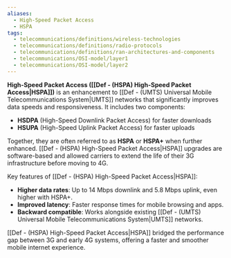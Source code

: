 ```yaml
---
aliases:
  - High-Speed Packet Access
  - HSPA
tags:
  - telecommunications/definitions/wireless-technologies
  - telecommunications/definitions/radio-protocols
  - telecommunications/definitions/ran-architectures-and-components
  - telecommunications/OSI-model/layer1
  - telecommunications/OSI-model/layer2
---
```


**High-Speed Packet Access ([[Def - (HSPA) High-Speed Packet Access|HSPA]])** is an enhancement to [[Def - (UMTS) Universal Mobile Telecommunications System|UMTS]] networks that significantly improves data speeds and responsiveness. It includes two components:

- **HSDPA** (High-Speed Downlink Packet Access) for faster downloads
- **HSUPA** (High-Speed Uplink Packet Access) for faster uploads

Together, they are often referred to as **HSPA** or **HSPA+** when further enhanced. [[Def - (HSPA) High-Speed Packet Access|HSPA]] upgrades are software-based and allowed carriers to extend the life of their 3G infrastructure before moving to 4G.

Key features of [[Def - (HSPA) High-Speed Packet Access|HSPA]]:
- **Higher data rates**: Up to 14 Mbps downlink and 5.8 Mbps uplink, even higher with HSPA+.
- **Improved latency**: Faster response times for mobile browsing and apps.
- **Backward compatible**: Works alongside existing [[Def - (UMTS) Universal Mobile Telecommunications System|UMTS]] networks.

[[Def - (HSPA) High-Speed Packet Access|HSPA]] bridged the performance gap between 3G and early 4G systems, offering a faster and smoother mobile internet experience.
